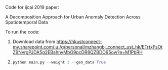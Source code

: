 Code for ijcai 2019 paper:

A Decomposition Approach for Urban Anomaly Detection Across Spatiotemporal Data

To run the code:

1. Download data from https://hkustconnect-my.sharepoint.com/:u:/g/personal/mzhangbj_connect_ust_hk/ETrtxFsOtZ9NvrgPJDA5g2EBahnyMbG9pcDR8QZBDO95ow?e=M1PbRH

2. ```python
   python main.py --weight 3 --gen_data True
   ```

